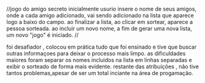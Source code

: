 //jogo do amigo secreto 
inicialmente usurio insere o nome de seus amigos, onde a cada amigo adicionado, vai sendo adicionado na lista que aparece logo a baixo do campo.
ao finalizar a lista, ao clicar em sortear, aparece a pessoa sorteada. 
ao incluir um novo nome, a fim de gerar uma nova lista, um novo "jogo" é iniciado. //

foi desafiador , colocou em prática tudo que foi ensinado e tive que buscar outras informaçoes para deixar o processo mais limpo. 
as dificuldades maiores foram separar os nomes incluidos na lista em linhas separadas e exibir o sorteado de forma mais evidente. restante das atribuições , não tive tantos problemas,apesar de ser um total inciante na área de progamação. 


